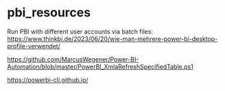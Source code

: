 # pbi_resources
Run PBI with different user accounts via batch files:
https://www.thinkbi.de/2023/06/20/wie-man-mehrere-power-bi-desktop-profile-verwendet/

https://github.com/MarcusWegener/Power-BI-Automation/blob/master/PowerBI_XmlaRefreshSpecifiedTable.ps1


https://powerbi-cli.github.io/

